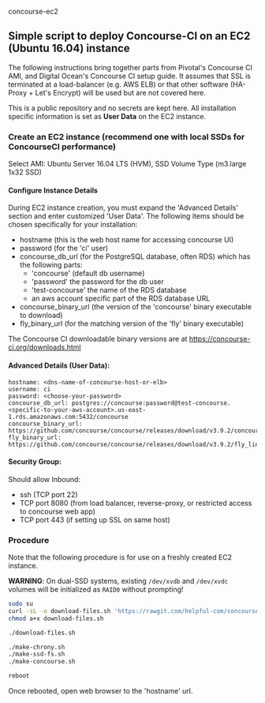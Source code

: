 concourse-ec2
## Simple script to deploy Concourse-CI on an EC2 (Ubuntu 16.04) instance

The following instructions bring together parts from Pivotal's Concourse CI AMI, and Digital Ocean's Concourse CI setup guide. It assumes that SSL is terminated at a load-balancer (e.g. AWS ELB) or that other software (HA-Proxy + Let's Encrypt) will be used but are not covered here.

This is a public repository and no secrets are kept here. All installation specific information is set as **User Data** on the EC2 instance.

### Create an EC2 instance (recommend one with local SSDs for ConcourseCI performance)

Select AMI: Ubuntu Server 16.04 LTS (HVM), SSD Volume Type
(m3.large 1x32 SSD)

#### Configure Instance Details

During EC2 instance creation, you must expand the 'Advanced Details' section and enter customized 'User Data'. The following items should be chosen specifically for your installation:

- hostname (this is the web host name for accessing concourse UI)
- password (for the 'ci' user)
- concourse_db_url (for the PostgreSQL database, often RDS) which has the following parts:
  - 'concourse' (default db username)
  - 'password' the password for the db user
  - 'test-concourse' the name of the RDS database
  - an aws account specific part of the RDS database URL
- concourse_binary_url (the version of the 'concourse' binary executable to download)
- fly_binary_url (for the matching version of the 'fly' binary executable)

The Concourse CI downloadable binary versions are at https://concourse-ci.org/downloads.html


#### Advanced Details (User Data):
```
hostname: <dns-name-of-concourse-host-or-elb>
username: ci
password: <choose-your-password>
concourse_db_url: postgres://concourse:password@test-concourse.<specific-to-your-aws-account>.us-east-1.rds.amazonaws.com:5432/concourse
concourse_binary_url: https://github.com/concourse/concourse/releases/download/v3.9.2/concourse_linux_amd64
fly_binary_url: https://github.com/concourse/concourse/releases/download/v3.9.2/fly_linux_amd64
```

#### Security Group:

Should allow Inbound:
- ssh (TCP port 22)
- TCP port 8080 (from load balancer, reverse-proxy, or restricted access to concourse web app)
- TCP port 443 (if setting up SSL on same host)

### Procedure

Note that the following procedure is for use on a freshly created EC2 instance.

**WARNING**: On dual-SSD systems, existing `/dev/xvdb` and `/dev/xvdc` volumes will be initialized as `RAID0` without prompting!

```bash
sudo su
curl -sL -o download-files.sh 'https://rawgit.com/helpful-com/concourse-ec2/master/download-files.sh'
chmod a+x download-files.sh

./download-files.sh

./make-chrony.sh
./make-ssd-fs.sh
./make-concourse.sh

reboot
```

Once rebooted, open web browser to the 'hostname' url.
